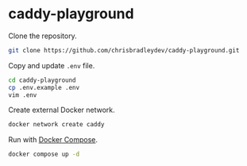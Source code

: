 # caddy-playground

Clone the repository.

```sh
git clone https://github.com/chrisbradleydev/caddy-playground.git
```

Copy and update `.env` file.

```sh
cd caddy-playground
cp .env.example .env
vim .env
```

Create external Docker network.

```sh
docker network create caddy
```

Run with [Docker Compose](https://docs.docker.com/compose/).

```sh
docker compose up -d
```

